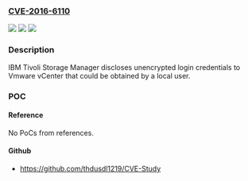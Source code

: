 ### [CVE-2016-6110](https://cve.mitre.org/cgi-bin/cvename.cgi?name=CVE-2016-6110)
![](https://img.shields.io/static/v1?label=Product&message=Tivoli%20Storage%20Manager&color=blue)
![](https://img.shields.io/static/v1?label=Version&message=n%2Fa&color=blue)
![](https://img.shields.io/static/v1?label=Vulnerability&message=Obtain%20Information&color=brighgreen)

### Description

IBM Tivoli Storage Manager discloses unencrypted login credentials to Vmware vCenter that could be obtained by a local user.

### POC

#### Reference
No PoCs from references.

#### Github
- https://github.com/thdusdl1219/CVE-Study

